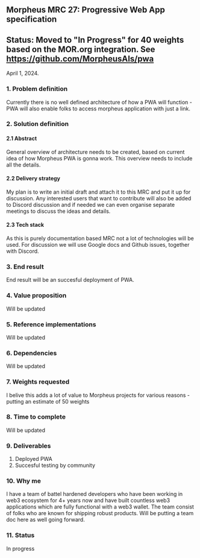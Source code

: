 ## Morpheus MRC 27: Progressive Web App specification

## Status: Moved to "In Progress" for 40 weights based on the MOR.org integration. See https://github.com/MorpheusAIs/pwa
April 1, 2024.

### 1. Problem definition

Currently there is no well defined architecture of how a PWA will function - PWA will also enable folks to access morpheus application with just a link.


### 2. Solution definition
#### 2.1 Abstract

General overview of architecture needs to be created, based on current idea of how Morpheus PWA is gonna work. This overview needs to include all the details.

#### 2.2 Delivery strategy

My plan is to write an initial draft and attach it to this MRC and put it up for discussion. Any interested users that want to contribute will also be added to Discord discussion and if needed we can even organise separate meetings to discuss the ideas and details.

#### 2.3 Tech stack

As this is purely documentation based MRC not a lot of technologies will be used. For discussion we will use Google docs and Github issues, together with Discord.

### 3. End result

End result will be an succesful deployment of PWA.

### 4. Value proposition

Will be updated


### 5. Reference implementations

Will be updated

### 6. Dependencies

Will be updated

### 7. Weights requested

I belive this adds a lot of value to Morpheus projects for various reasons - putting an estimate of 50 weights 

### 8. Time to complete

Will be updated

### 9. Deliverables

1. Deployed PWA
2. Succesful testing by community

### 10. Why me

I have a team of battel hardened developers who have been working in web3 ecosystem for 4+ years now and have built countless web3 applications which are fully functional with a web3 wallet. The team consist of folks who are known for shipping robust products. Will be putting a team doc here as well going forward.

### 11. Status

In progress 

